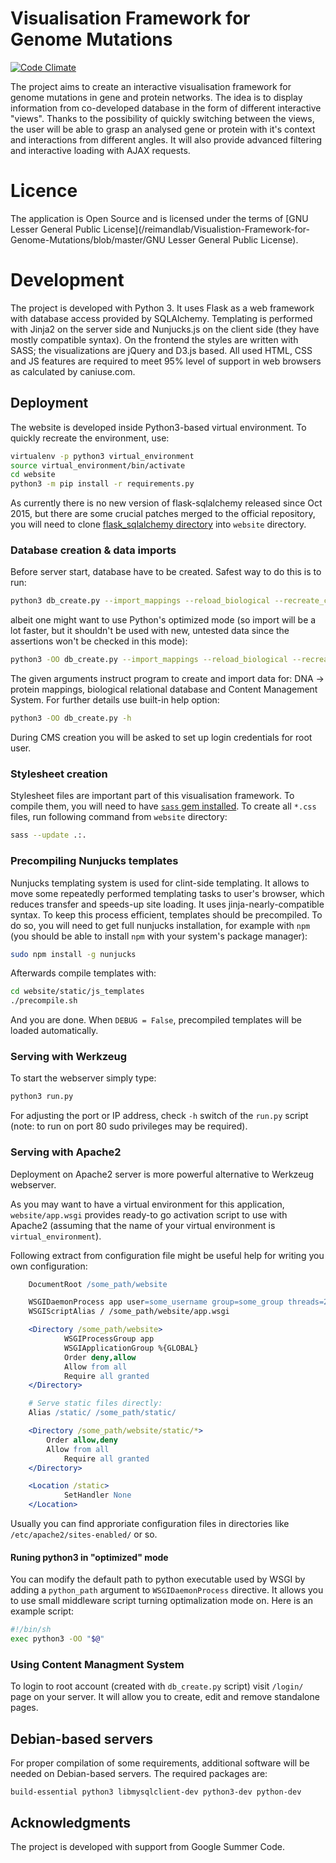 # Visualisation Framework for Genome Mutations
[![Code Climate](https://codeclimate.com/github/reimandlab/Visualistion-Framework-for-Genome-Mutations/badges/gpa.svg)](https://codeclimate.com/github/reimandlab/Visualistion-Framework-for-Genome-Mutations)

The project aims to create an interactive visualisation framework for genome mutations in gene and protein networks. The idea is to display information from co-developed database in the form of different interactive "views". Thanks to the possibility of quickly switching between the views, the user will be able to grasp an analysed gene or protein with it's context and interactions from different angles. It will also provide advanced filtering and interactive loading with AJAX requests.

# Licence

The application is Open Source and is licensed under the terms of [GNU Lesser General Public License](/reimandlab/Visualistion-Framework-for-Genome-Mutations/blob/master/GNU Lesser General Public License).

# Development

The project is developed with Python 3. It uses Flask as a web framework with database access provided by SQLAlchemy. Templating is performed with Jinja2 on the server side and Nunjucks.js on the client side (they have mostly compatible syntax). On the frontend the styles are written with SASS; the visualizations are jQuery and D3.js based.
All used HTML, CSS and JS features are required to meet 95% level of support in web browsers as calculated by caniuse.com.

## Deployment

The website is developed inside Python3-based virtual environment. To quickly recreate the environment, use:

```bash
virtualenv -p python3 virtual_environment
source virtual_environment/bin/activate
cd website
python3 -m pip install -r requirements.py
```

As currently there is no new version of flask-sqlalchemy released since Oct 2015, but there are some crucial patches merged to the official repository, you will need to clone [flask_sqlalchemy directory](https://github.com/mitsuhiko/flask-sqlalchemy/tree/master/flask_sqlalchemy) into `website` directory.

### Database creation & data imports

Before server start, database have to be created. Safest way to do this is to run:
```bash
python3 db_create.py --import_mappings --reload_biological --recreate_cms
```

albeit one might want to use Python's optimized mode (so import will be a lot faster, but it shouldn't be used with new, untested data since the assertions won't be checked in this mode):
```bash
python3 -OO db_create.py --import_mappings --reload_biological --recreate_cms
```

The given arguments instruct program to create and import data for: DNA -> protein mappings, biological relational database and Content Management System. For further details use built-in help option:

```bash
python3 -OO db_create.py -h
```

During CMS creation you will be asked to set up login credentials for root user.

### Stylesheet creation
Stylesheet files are important part of this visualisation framework. To compile them, you will need to have [`sass` gem installed](http://sass-lang.com/install).
To create all `*.css` files, run following command from `website` directory:

```bash
sass --update .:.
```

### Precompiling Nunjucks templates
Nunjucks templating system is used for clint-side templating. It allows to move some repeatedly performed templating tasks to user's browser, which reduces transfer and speeds-up site loading. It uses jinja-nearly-compatible syntax.
To keep this process efficient, templates should be precompiled. To do so, you will need to get full nunjucks installation, for example with `npm` (you should be able to install `npm` with your system's package manager):
```bash
sudo npm install -g nunjucks
```

Afterwards compile templates with:
```bash
cd website/static/js_templates
./precompile.sh
```
And you are done. When `DEBUG = False`, precompiled templates will be loaded automatically.


### Serving with Werkzeug

To start the webserver simply type:
```bash
python3 run.py
```

For adjusting the port or IP address, check `-h` switch of the `run.py` script
(note: to run on port 80 sudo privileges may be required).

### Serving with Apache2

Deployment on Apache2 server is more powerful alternative to Werkzeug webserver.

As you may want to have a virtual environment for this application, `website/app.wsgi` provides ready-to go activation script to use with Apache2 (assuming that the name of your virtual environment is `virtual_environment`).

Following extract from configuration file might be useful help for writing you own configuration:


```apache
    DocumentRoot /some_path/website

    WSGIDaemonProcess app user=some_username group=some_group threads=2
    WSGIScriptAlias / /some_path/website/app.wsgi

    <Directory /some_path/website>
            WSGIProcessGroup app
            WSGIApplicationGroup %{GLOBAL}
            Order deny,allow
            Allow from all
            Require all granted
    </Directory>

    # Serve static files directly:
    Alias /static/ /some_path/static/

    <Directory /some_path/website/static/*>
        Order allow,deny
        Allow from all
            Require all granted
    </Directory>

    <Location /static>
            SetHandler None
    </Location>
```

Usually you can find approriate configuration files in directories like `/etc/apache2/sites-enabled/` or so.


#### Runing python3 in "optimized" mode

You can modify the default path to python executable used by WSGI by adding a `python_path` argument to `WSGIDaemonProcess` directive. It allows you to use small middleware script turning optimalization mode on. Here is an example script:

```bash
#!/bin/sh
exec python3 -OO "$@"
```


### Using Content Managment System

To login to root account (created with `db_create.py` script) visit `/login/` page on your server. It will allow you to create, edit and remove standalone pages.

## Debian-based servers

For proper compilation of some requirements, additional software will be needed on Debian-based servers. The required packages are:
```
build-essential python3 libmysqlclient-dev python3-dev python-dev
```

## Acknowledgments

The project is developed with support from Google Summer Code.

